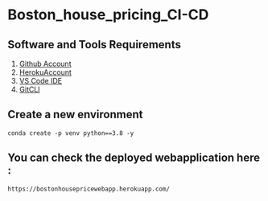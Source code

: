 # Boston_house_pricing_CI-CD

## Software and Tools Requirements

1. [Github Account](https://github.com)
2. [HerokuAccount](https://heroku.com) 
3. [VS Code IDE](https:code.visualstudio.com/)
4. [GitCLI](https://git-scm.com/book/en/v2/Getting-Started-The-Command-Line)


## Create a new environment

```
conda create -p venv python==3.8 -y
```

## You can check the deployed webapplication here :

```
https://bostonhousepricewebapp.herokuapp.com/

```